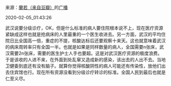 来源：[蘭若（来自豆瓣）](https://www.douban.com/people/aranya1017/)的[广播](https://www.douban.com/people/aranya1017/status/2791119073/)


2020-02-05_01:43:26


武汉说要分级诊疗，OK，但是什么标准的病人要住院根本说不上，现在医疗资源紧缺成这样也就是抢病床的人里最重的一个医生收进去。另一方面，武汉的平均住院日比全国高一倍，重症的不提，核酸达标后还要观察十来天。这也就意味着武汉的病床周转率只有全国一半。也就是如果是同样数量的病人，全国需要n张床，武汉需要2n张床，需要的医生护士人手也要超。这是对武汉医疗资源的极度浪费。于是该收的人进不来，在外面到处乱窜又造成新的感染，该出去的人出不去。当地卫健委到底还有没有脑子。就算你觉得核酸阴性的病人可能还有传染性，放他们出去住宾馆也行。现在所有资源没看到分级诊疗转诊的标准。全国人民到最后也就是仁至义尽。
